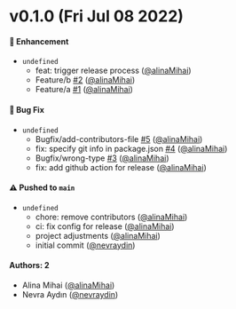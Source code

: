 # v0.1.0 (Fri Jul 08 2022)

#### 🚀 Enhancement

- `undefined`
  - feat: trigger release process ([@alinaMihai](https://github.com/alinaMihai))
  - Feature/b [#2](https://github.com/alinaMihai/nx-dotnet-core-example/pull/2) ([@alinaMihai](https://github.com/alinaMihai))
  - Feature/a [#1](https://github.com/alinaMihai/nx-dotnet-core-example/pull/1) ([@alinaMihai](https://github.com/alinaMihai))

#### 🐛 Bug Fix

- `undefined`
  - Bugfix/add-contributors-file [#5](https://github.com/alinaMihai/nx-dotnet-core-example/pull/5) ([@alinaMihai](https://github.com/alinaMihai))
  - fix: specify git info in package.json [#4](https://github.com/alinaMihai/nx-dotnet-core-example/pull/4) ([@alinaMihai](https://github.com/alinaMihai))
  - Bugfix/wrong-type [#3](https://github.com/alinaMihai/nx-dotnet-core-example/pull/3) ([@alinaMihai](https://github.com/alinaMihai))
  - fix: add github action for release ([@alinaMihai](https://github.com/alinaMihai))

#### ⚠️ Pushed to `main`

- `undefined`
  - chore: remove contributors ([@alinaMihai](https://github.com/alinaMihai))
  - ci: fix config for release ([@alinaMihai](https://github.com/alinaMihai))
  - project adjustments ([@alinaMihai](https://github.com/alinaMihai))
  - initial commit ([@nevraydin](https://github.com/nevraydin))

#### Authors: 2

- Alina Mihai ([@alinaMihai](https://github.com/alinaMihai))
- Nevra Aydın ([@nevraydin](https://github.com/nevraydin))
